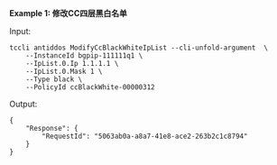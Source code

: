 **Example 1: 修改CC四层黑白名单**



Input: 

```
tccli antiddos ModifyCcBlackWhiteIpList --cli-unfold-argument  \
    --InstanceId bgpip-111111q1 \
    --IpList.0.Ip 1.1.1.1 \
    --IpList.0.Mask 1 \
    --Type black \
    --PolicyId ccBlackWhite-00000312
```

Output: 
```
{
    "Response": {
        "RequestId": "5063ab0a-a8a7-41e8-ace2-263b2c1c8794"
    }
}
```


